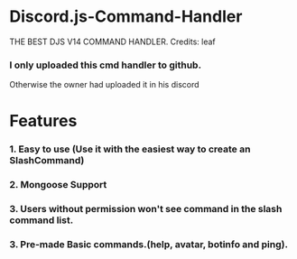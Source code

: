 # Discord.js-Command-Handler
THE BEST DJS V14 COMMAND HANDLER. Credits: leaf
### I only uploaded this cmd handler to github.
Otherwise the owner had uploaded it in his discord

# Features
### 1. Easy to use (Use it with the easiest way to create an SlashCommand)
### 2. Mongoose Support
### 3. Users without permission won't see command in the slash command list.
### 3. Pre-made Basic commands.(help, avatar, botinfo and ping).
